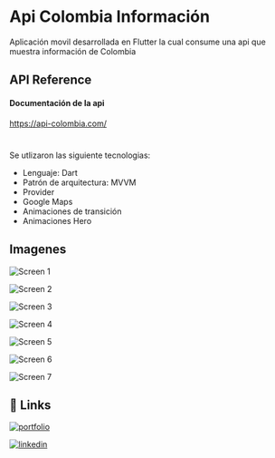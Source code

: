 
# Api Colombia Información

Aplicación movil desarrollada en Flutter la cual consume una api que muestra información de Colombia

## API Reference

#### Documentación de la api
https://api-colombia.com/

#
Se utlizaron las siguiente tecnologias:
- Lenguaje: Dart
- Patrón de arquitectura: MVVM
- Provider
- Google Maps
- Animaciones de transición 
- Animaciones Hero



## Imagenes

![Screen 1](https://github.com/NorbeyCollazos/api-colombia-flutter/blob/master/screens/Screenshot_1756951859.png?raw=true)

![Screen 2](https://github.com/NorbeyCollazos/api-colombia-flutter/blob/master/screens/Screenshot_1756951870.png?raw=true)

![Screen 3](https://github.com/NorbeyCollazos/api-colombia-flutter/blob/master/screens/Screenshot_1756951961.png?raw=true)

![Screen 4](https://github.com/NorbeyCollazos/api-colombia-flutter/blob/master/screens/Screenshot_1756951967.png?raw=true)

![Screen 5](https://github.com/NorbeyCollazos/api-colombia-flutter/blob/master/screens/Screenshot_1756951983.png?raw=true)

![Screen 6](https://github.com/NorbeyCollazos/api-colombia-flutter/blob/master/screens/Screenshot_1756951999.png?raw=true)

![Screen 7](https://github.com/NorbeyCollazos/api-colombia-flutter/blob/master/screens/Screenshot_1756952010.png?raw=true)


## 🔗 Links
[![portfolio](https://img.shields.io/badge/my_portfolio-000?style=for-the-badge&logo=ko-fi&logoColor=white)](https://norbeycollazos.github.io/)

[![linkedin](https://img.shields.io/badge/linkedin-0A66C2?style=for-the-badge&logo=linkedin&logoColor=white)](https://www.linkedin.com/in/norbeycollazosramirez/)
